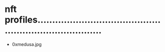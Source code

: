 # nft profiles...........................................................................
- 0xmedusa.jpg
